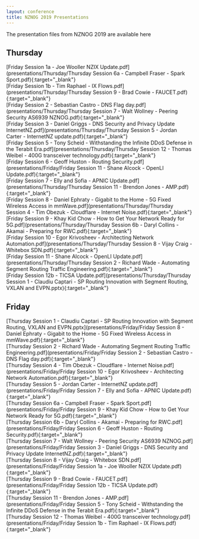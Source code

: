 ```yaml
---
layout: conference
title: NZNOG 2019 Presentations
---
```


The presentation files from NZNOG 2019 are available here

## Thursday

[Friday Session 1a - Joe Wooller NZIX Update.pdf](presentations/Thursday/Thursday Session 6a - Campbell Fraser - Spark Sport.pdf){:target="_blank"}<br />
[Friday Session 1b - Tim Raphael - IX Flows.pdf](presentations/Thursday/Thursday Session 9 - Brad Cowie - FAUCET.pdf){:target="_blank"}<br />
[Friday Session 2 - Sebastian Castro - DNS Flag day.pdf](presentations/Thursday/Thursday Session 7 - Walt Wollney - Peering Security AS6939 NZNOG.pdf){:target="_blank"}<br />
[Friday Session 3 - Daniel Griggs - DNS Security and Privacy Update InternetNZ.pdf](presentations/Thursday/Thursday Session 5 - Jordan Carter - InternetNZ update.pdf){:target="_blank"}<br />
[Friday Session 5 - Tony Scheid - Withstanding the Infinite DDoS Defense in the Terabit Era.pdf](presentations/Thursday/Thursday Session 12 - Thomas Weibel - 400G transceiver technology.pdf){:target="_blank"}<br />
[Friday Session 6 - Geoff Huston - Routing Security.pdf](presentations/Friday/Friday Session 11 - Shane Alcock - OpenLI Update.pdf){:target="_blank"}<br />
[Friday Session 7 - Elly and Sofia - APNIC Update.pdf](presentations/Thursday/Thursday Session 11 - Brendon Jones - AMP.pdf){:target="_blank"}<br />
[Friday Session 8 - Daniel Ephraty - Gigabit to the Home - 5G Fixed Wireless Access in mmWave.pdf](presentations/Thursday/Thursday Session 4 - Tim Obezuk - Cloudflare - Internet Noise.pdf){:target="_blank"}<br />
[Friday Session 9 - Khay Kid Chow - How to Get Your Network Ready for 5G.pdf](presentations/Thursday/Thursday Session 6b - Daryl Collins - Akamai - Preparing for RWC.pdf){:target="_blank"}<br />
[Friday Session 10 - Egor Krivosheev - Architecting Network Automation.pdf](presentations/Thursday/Thursday Session 8 - Vijay Craig - Whitebox SDN.pdf){:target="_blank"}<br />
[Friday Session 11 - Shane Alcock - OpenLI Update.pdf](presentations/Thursday/Thursday Session 2 - Richard Wade - Automating Segment Routing Traffic Engineering.pdf){:target="_blank"}<br />
[Friday Session 12b - TICSA Update.pdf](presentations/Thursday/Thursday Session 1 - Claudiu Captari - SP Routing Innovation with Segment Routing, VXLAN and EVPN.pptx){:target="_blank"}<br />

## Friday

[Thursday Session 1 - Claudiu Captari - SP Routing Innovation with Segment Routing, VXLAN and EVPN.pptx](presentations/Friday/Friday Session 8 - Daniel Ephraty - Gigabit to the Home - 5G Fixed Wireless Access in mmWave.pdf){:target="_blank"}<br />
[Thursday Session 2 - Richard Wade - Automating Segment Routing Traffic Engineering.pdf](presentations/Friday/Friday Session 2 - Sebastian Castro - DNS Flag day.pdf){:target="_blank"}<br />
[Thursday Session 4 - Tim Obezuk - Cloudflare - Internet Noise.pdf](presentations/Friday/Friday Session 10 - Egor Krivosheev - Architecting Network Automation.pdf){:target="_blank"}<br />
[Thursday Session 5 - Jordan Carter - InternetNZ update.pdf](presentations/Friday/Friday Session 7 - Elly and Sofia - APNIC Update.pdf){:target="_blank"}<br />
[Thursday Session 6a - Campbell Fraser - Spark Sport.pdf](presentations/Friday/Friday Session 9 - Khay Kid Chow - How to Get Your Network Ready for 5G.pdf){:target="_blank"}<br />
[Thursday Session 6b - Daryl Collins - Akamai - Preparing for RWC.pdf](presentations/Friday/Friday Session 6 - Geoff Huston - Routing Security.pdf){:target="_blank"}<br />
[Thursday Session 7 - Walt Wollney - Peering Security AS6939 NZNOG.pdf](presentations/Friday/Friday Session 3 - Daniel Griggs - DNS Security and Privacy Update InternetNZ.pdf){:target="_blank"}<br />
[Thursday Session 8 - Vijay Craig - Whitebox SDN.pdf](presentations/Friday/Friday Session 1a - Joe Wooller NZIX Update.pdf){:target="_blank"}<br />
[Thursday Session 9 - Brad Cowie - FAUCET.pdf](presentations/Friday/Friday Session 12b - TICSA Update.pdf){:target="_blank"}<br />
[Thursday Session 11 - Brendon Jones - AMP.pdf](presentations/Friday/Friday Session 5 - Tony Scheid - Withstanding the Infinite DDoS Defense in the Terabit Era.pdf){:target="_blank"}<br />
[Thursday Session 12 - Thomas Weibel - 400G transceiver technology.pdf](presentations/Friday/Friday Session 1b - Tim Raphael - IX Flows.pdf){:target="_blank"}<br />
